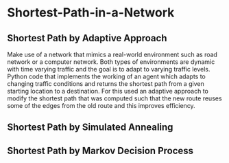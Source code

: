 # Shortest-Path-in-a-Network

## Shortest Path by Adaptive Approach
Make use of a network that mimics a real-world environment such as road network or a computer network. Both types of environments are dynamic with time varying traffic and the goal is to adapt to varying traffic levels. Python code that implements the working of an agent which adapts to changing traffic conditions and returns the shortest path from a given starting location to a destination. For this used an adaptive approach to modify the shortest path that was computed such that the new route reuses some of the edges from the old route and this improves efficiency.

## Shortest Path by Simulated Annealing

## Shortest Path by Markov Decision Process
